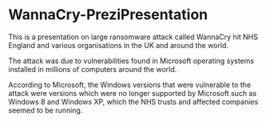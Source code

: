 # WannaCry-PreziPresentation
This is a presentation on large ransomware attack called WannaCry hit NHS England and various organisations in the UK and around the world.

The attack was due to vulnerabilities found in Microsoft operating systems installed in millions of computers around the world.

According to Microsoft, the Windows versions that were vulnerable to the attack were versions which were no longer supported by Microsoft such as Windows 8 and Windows XP, which the NHS trusts and affected companies seemed to be running.
